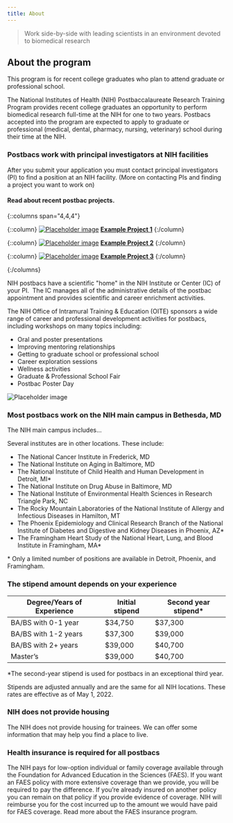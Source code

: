 ```yaml
---
title: About
---
```


> Work side-by-side with leading scientists in an environment devoted to biomedical research

## About the program

This program is for recent college graduates who plan to attend graduate or professional school.

The National Institutes of Health (NIH) Postbaccalaureate Research Training Program provides recent college graduates an opportunity to perform biomedical research full-time at the NIH for one to two years. Postbacs accepted into the program are expected to apply to graduate or professional (medical, dental, pharmacy, nursing, veterinary) school during their time at the NIH.

### Postbacs work with principal investigators at NIH facilities

After you submit your application you must contact principal investigators (PI) to find a position at an NIH facility. (More on contacting PIs and finding a project you want to work on)

#### Read about recent postbac projects.

{::columns span="4,4,4"}

{::column}
[![Placeholder image](/images/placeholder.png)](#)
[**Example Project 1**](#)
{:/column}

{::column}
[![Placeholder image](/images/placeholder.png)](#)
[**Example Project 2**](#)
{:/column}

{::column}
[![Placeholder image](/images/placeholder.png)](#)
[**Example Project 3**](#)
{:/column}

{:/columns}


NIH postbacs have a scientific "home" in the NIH Institute or Center (IC) of your PI.  The IC manages all of the administrative details of the postbac appointment and provides scientific and career enrichment activities. 

The NIH Office of Intramural Training & Education (OITE) sponsors a wide range of career and professional development activities for postbacs, including workshops on many topics including:

* Oral and poster presentations
* Improving mentoring relationships
* Getting to graduate school or professional school
* Career exploration sessions 
* Wellness activities
* Graduate & Professional School Fair
* Postbac Poster Day

![Placeholder image](/images/placeholder.png)

### Most postbacs work on the NIH main campus in Bethesda, MD

The NIH main campus includes…

Several institutes are in other locations. These include:

* The National Cancer Institute in Frederick, MD
* The National Institute on Aging in Baltimore, MD
* The National Institute of Child Health and Human Development in Detroit, MI*
* The National Institute on Drug Abuse in Baltimore, MD
* The National Institute of Environmental Health Sciences in Research Triangle Park, NC
* The Rocky Mountain Laboratories of the National Institute of Allergy and Infectious Diseases in Hamilton, MT
* The Phoenix Epidemiology and Clinical Research Branch of the National Institute of Diabetes and Digestive and Kidney Diseases in Phoenix, AZ*
* The Framingham Heart Study of the National Heart, Lung, and Blood Institute in Framingham, MA*

\* Only a limited number of positions are available in Detroit, Phoenix, and Framingham.

### The stipend amount depends on your experience

| Degree/Years of Experience | Initial stipend | Second year stipend* |
| -- | -- | -- |
| BA/BS with 0-1 year | $34,750 | $37,300 |
| BA/BS with 1-2 years | $37,300 | $39,000 |
| BA/BS with 2+ years| $39,000 | $40,700 |
| Master’s| $39,000 | $40,700 |

*The second-year stipend is used for postbacs in an exceptional third year.

Stipends are adjusted annually and are the same for all NIH locations. These rates are effective as of May 1, 2022.

### NIH does not provide housing

The NIH does not provide housing for trainees. We can offer some information that may help you find a place to live.

### Health insurance is required for all postbacs

The NIH pays for low-option individual or family coverage available through the Foundation for Advanced Education in the Sciences (FAES). If you want an FAES policy with more extensive coverage than we provide, you will be required to pay the difference. If you’re already insured on another policy you can remain on that policy if you provide evidence of coverage. NIH will reimburse you for the cost incurred up to the amount we would have paid for FAES coverage. Read more about the FAES insurance program.
